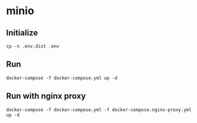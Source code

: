 # minio

## Initialize
```shell script
cp -n .env.dist .env
```

## Run
```shell script
docker-compose -f docker-compose.yml up -d
```

## Run with nginx proxy
```shell script
docker-compose -f docker-compose.yml -f docker-compose.nginx-proxy.yml up -d
```